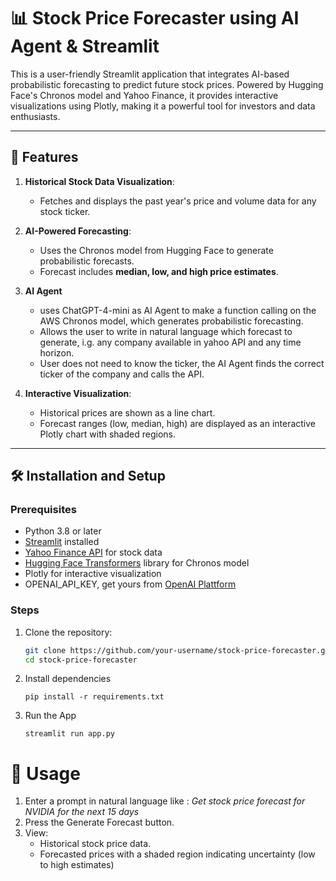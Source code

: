 # 📊 Stock Price Forecaster using AI Agent & Streamlit

This is a user-friendly Streamlit application that integrates AI-based probabilistic forecasting to predict future stock prices. Powered by Hugging Face's Chronos model and Yahoo Finance, it provides interactive visualizations using Plotly, making it a powerful tool for investors and data enthusiasts.

---

## 🌟 Features

1. **Historical Stock Data Visualization**:
   - Fetches and displays the past year's price and volume data for any stock ticker.

2. **AI-Powered Forecasting**:
   - Uses the Chronos model from Hugging Face to generate probabilistic forecasts.
   - Forecast includes **median, low, and high price estimates**.
   
3. **AI Agent**
   - uses ChatGPT-4-mini as AI Agent to make a function calling on the AWS Chronos model, which generates probabilistic forecasting.
   - Allows the user to write in natural language which forecast to generate, i.g. any company available in yahoo API and any time horizon. 
   - User does not need to know the ticker, the AI Agent finds the correct ticker of the company and calls the API. 

4. **Interactive Visualization**:
   - Historical prices are shown as a line chart.
   - Forecast ranges (low, median, high) are displayed as an interactive Plotly chart with shaded regions.


---

## 🛠️ Installation and Setup

### Prerequisites
- Python 3.8 or later
- [Streamlit](https://streamlit.io/) installed
- [Yahoo Finance API](https://pypi.org/project/yfinance/) for stock data
- [Hugging Face Transformers](https://huggingface.co/docs/transformers/) library for Chronos model
- Plotly for interactive visualization
- OPENAI_API_KEY, get yours from [OpenAI Plattform](https://platform.openai.com/)

### Steps
1. Clone the repository:
   ```bash
   git clone https://github.com/your-username/stock-price-forecaster.git
   cd stock-price-forecaster
2. Install dependencies 
    ```
    pip install -r requirements.txt
    ```
3. Run the App 
    ```
    streamlit run app.py
    ```

# 🚀 Usage

1.	Enter a prompt in natural language like : *Get stock price forecast for NVIDIA for the next 15 days*
3.	Press the Generate Forecast button.
4.	View:
    - Historical stock price data.
    - Forecasted prices with a shaded region indicating uncertainty (low to high estimates)